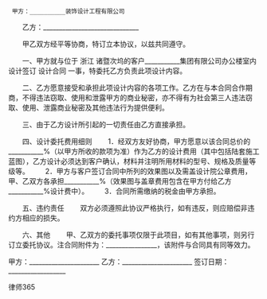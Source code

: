 
     甲方：__________装饰设计工程有限公司
 　　乙方：______________________________
 
 　　甲乙双方经平等协商，特订立本协议，以兹共同遵守。
 
 　　一、甲方就与位于
浙江
诸暨次坞的客户___________集团有限公司办公楼室内设计签订
设计合同
一事，特委托乙方负责此项设计内容。
 
 　　二、乙方愿意接受和承担此项设计内容的各项工作。乙方在与本合同合作期商，不得违法窃取、使用和泄露甲方的商业秘密，亦不得有为社会第三人违法窃取、使用、泄露商业秘密及其他违法行为提供便利。
 
 　　三、由于乙方设计所引起的一切责任由乙方直接承担。
 
 　　四、设计委托费用细则
 　　1．经双方友好协商，甲方愿意以该合同总价的___________%（以甲方所收的款项为准）作为乙方的设计费用（其中包括陆套施工蓝图），乙方设计必须达到客户确认，材料并注明所用材料的型号、规格及质量等级等。
 　　2．甲方与客户签订合同中所列的效果图以及需盖设计院公章费用，甲、乙双方各承担___________%（效果图与盖章费用包含在甲方付给乙方___________%设计费中）。
 　　3．合同所需缴纳的税金由甲方承担。
 
 　　五、违约责任
 　　双方必须遵照此协议严格执行，如有违反，则应赔偿非违约方相应的损失。
 
 　　六、其他
 　　甲、乙双方的委托事项仅限于此项目，如有其他事项，则另行订立委托协议。注合同附件为：________________，该附件与合同具有同等效力。
 
  
 甲方：______________________
 乙方：______________________
 签订日期：__________________




 
律师365






 


 

 
 
 
 
 
  


  
 

  


  


  
 
 
 
 

